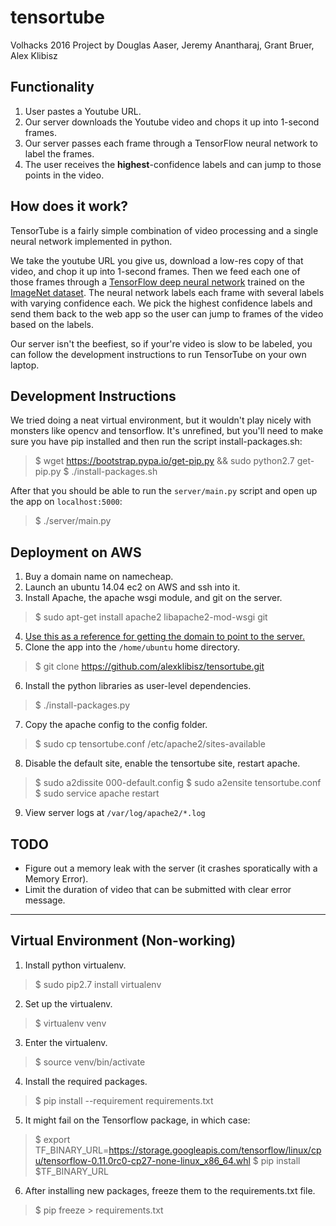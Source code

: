 # tensortube

Volhacks 2016 Project by Douglas Aaser, Jeremy Anantharaj, Grant Bruer, Alex Klibisz

## Functionality

1. User pastes a Youtube URL.
2. Our server downloads the Youtube video and chops it up into 1-second frames.
3. Our server passes each frame through a TensorFlow neural network to label the frames.
4. The user receives the **highest**-confidence labels and can jump to those points in the video.

## How does it work?

TensorTube is a fairly simple combination of video processing and a single neural network implemented in python.

We take the youtube URL you give us, download a low-res copy of that video, and chop it up into 1-second frames. Then we feed each one of those frames through a [TensorFlow deep neural network](https://github.com/alexklibisz/tensortube) trained on the [ImageNet dataset](http://imagenet.stanford.edu/). The neural network labels each frame with several labels with varying confidence each. We pick the highest confidence labels and send them back to the web app so the user can jump to frames of the video based on the labels.

Our server isn't the beefiest, so if your're video is slow to be labeled, you can follow the development instructions to run TensorTube on your own laptop.

## Development Instructions

We tried doing a neat virtual environment, but it wouldn't play nicely with monsters like opencv and tensorflow. It's unrefined, but you'll need to make sure you have pip installed and then run the script install-packages.sh:

> $ wget https://bootstrap.pypa.io/get-pip.py && sudo python2.7 get-pip.py
> $ ./install-packages.sh

After that you should be able to run the `server/main.py` script and open up the app on `localhost:5000`:

> $ ./server/main.py

## Deployment on AWS

1. Buy a domain name on namecheap.
2. Launch an ubuntu 14.04 ec2 on AWS and ssh into it.
3. Install Apache, the apache wsgi module, and git on the server.
> $ sudo apt-get install apache2 libapache2-mod-wsgi git

4. [Use this as a reference for getting the domain to point to the server.](http://techgenix.com/namecheap-aws-ec2-linux/)
5. Clone the app into the `/home/ubuntu` home directory.
> $ git clone https://github.com/alexklibisz/tensortube.git

6. Install the python libraries as user-level dependencies.
> $ ./install-packages.py

7. Copy the apache config to the config folder.
> $ sudo cp tensortube.conf /etc/apache2/sites-available

8. Disable the default site, enable the tensortube site, restart apache.
> $ sudo a2dissite 000-default.config
> $ sudo a2ensite tensortube.conf
> $ sudo service apache restart

9. View server logs at `/var/log/apache2/*.log`

## TODO

- Figure out a memory leak with the server (it crashes sporatically with a Memory Error).
- Limit the duration of video that can be submitted with clear error message.

***

## Virtual Environment (Non-working)

1. Install python virtualenv.
> $ sudo pip2.7 install virtualenv

2. Set up the virtualenv.
> $ virtualenv venv

3. Enter the virtualenv.
> $ source venv/bin/activate

4. Install the required packages.
> $ pip install --requirement requirements.txt

5. It might fail on the Tensorflow package, in which case:
> $ export TF_BINARY_URL=https://storage.googleapis.com/tensorflow/linux/cpu/tensorflow-0.11.0rc0-cp27-none-linux_x86_64.whl
> $ pip install $TF_BINARY_URL

6. After installing new packages, freeze them to the requirements.txt file.
> $ pip freeze > requirements.txt
